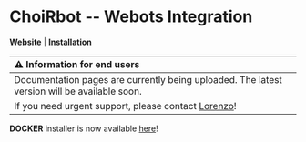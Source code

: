 # ChoiRbot -- Webots Integration
[**Website**](https://opt4smart.github.io/ChoiRbot/)
| [**Installation**](https://opt4smart.github.io/ChoiRbot/installation)


| :warning: Information for end users |
|:------------------------------------|
| Documentation pages are currently being uploaded. The latest version will be available soon. |
| If you need urgent support, please contact [Lorenzo](https://github.com/lorenzopichierri)!   |

**DOCKER** installer is now available [here](https://github.com/OPT4SMART/ChoiRbot/blob/foxy-webots/docker)!
